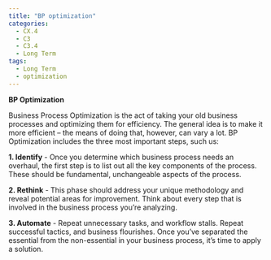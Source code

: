 ```yaml
---
title: "BP optimization"
categories:
  - CX.4
  - C3
  - C3.4
  - Long Term
tags:
  - Long Term
  - optimization
---
```


**BP Optimization**

Business Process Optimization is the act of taking your old business processes and optimizing them for efficiency. The general idea is to make it more efficient – the means of doing that, however, can vary a lot. BP Optimization includes the three most important steps, such us:

**1. Identify** - Once you determine which business process needs an overhaul, the first step is to list out all the key components of the process. These should be fundamental, unchangeable aspects of the process.

**2. Rethink** - This phase should address your unique methodology and reveal potential areas for improvement. Think about every step that is involved in the business process you’re analyzing.

**3. Automate** - Repeat unnecessary tasks, and workflow stalls. Repeat successful tactics, and business flourishes. Once you’ve separated the essential from the non-essential in your business process, it’s time to apply a solution.
